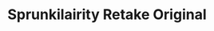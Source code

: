 ---
slug: sprunkilairity-retake-original
title: Sprunkilairity Retake Original
description: "Sprunkilairity Retake Original is an exciting online game. Play for free directly in your browser!"
icon: /images/popular_mods/Sprunkilairity Retake Original.png
url: https://wowtbc.net/sprunkin/sprunkilairity-retake-original/index.html
previewImage: /images/popular_mods/Sprunkilairity Retake Original.png
type: popular mods

# SEO配置
seo:
  title: "Sprunkilairity Retake Original - Play Free Online Game | Fun Browser Games"
  description: "Sprunkilairity Retake Original - Play this fun online game for free in your browser. No download required!"
  ogImage: "/images/popular_mods/Sprunkilairity Retake Original.png"
  keywords: "sprunkilairity-retake-original, online game, browser game, free game, popular mods game, play online"

videoUrls:
  - https://www.youtube.com/embed/example1
  - https://www.youtube.com/embed/example2

whyPlay:
  title: "Why Play Sprunkilairity Retake Original?"
  items:
    - "Immersive Gameplay: Sprunkilairity Retake Original offers an engaging and immersive gaming experience that will keep you entertained for hours"
    - "Challenging Levels: Test your skills with increasingly difficult challenges and obstacles"
    - "Beautiful Graphics: Enjoy stunning visuals and smooth animations that bring the game world to life"
    - "Regular Updates: New content and features are added regularly to keep the game fresh and exciting"
    - "Free to Play: Experience all the fun without spending a penny"
    - "Community Features: Connect with other players, share strategies, and compete for high scores"
    - "Cross-Platform: Play on any device with a web browser, no downloads required"

features:
  title: "Key Features of Sprunkilairity Retake Original"
  image: "/images/popular_mods/Sprunkilairity Retake Original.png"
  items:
    - "Intuitive Controls: Easy to learn controls make Sprunkilairity Retake Original accessible for players of all skill levels"
    - "Multiple Game Modes: Enjoy various gameplay options that provide different challenges and experiences"
    - "Character Customization: Personalize your gaming experience with unique characters and items"
    - "Achievement System: Complete special tasks to earn rewards and recognition"
    - "Leaderboards: Compete with players worldwide and see who can achieve the highest scores"

characteristics:
  title: "Game Characteristics"
  image: "/images/popular_mods/Sprunkilairity Retake Original.png"
  items:
    - "Genre: Popular mods game with elements of strategy and skill"
    - "Difficulty: Suitable for both casual gamers and those seeking a challenge"
    - "Play Time: Quick sessions or extended gameplay, depending on your preference"
    - "Art Style: Vibrant and engaging visuals that enhance the gaming experience"
    - "Sound Design: Immersive audio that complements the gameplay perfectly"

info: "Sprunkilairity Retake Original is an exciting online game that offers players a unique and engaging gaming experience. With its intuitive controls, stunning visuals, and challenging gameplay, Sprunkilairity Retake Original provides hours of entertainment for players of all ages and skill levels. Whether you're looking for a quick gaming session during a break or an extended play session, Sprunkilairity Retake Original delivers an immersive experience that will keep you coming back for more. The game features multiple levels of increasing difficulty, ensuring that players are constantly challenged as they progress. With regular updates adding new content and features, Sprunkilairity Retake Original remains fresh and exciting, providing endless entertainment options for its growing community of players."

howToPlayIntro: "Welcome to Sprunkilairity Retake Original! This guide will walk you through the basics and help you master the game. Whether you're a beginner or looking to improve your skills, these tips and instructions will enhance your gaming experience."

howToPlaySteps:
  - title: "Getting Started"
    description: "Begin your Sprunkilairity Retake Original adventure by familiarizing yourself with the controls. Use your keyboard or mouse to navigate through the game interface. The tutorial will guide you through the basic mechanics and help you understand the objectives."
  - title: "Understanding the Objectives"
    description: "In Sprunkilairity Retake Original, your main goal is to progress through levels by completing specific objectives. Each level presents unique challenges that require different strategies and approaches."
  - title: "Mastering the Controls"
    description: "Practice using the controls to improve your precision and reaction time. Sprunkilairity Retake Original requires quick reflexes and strategic thinking to overcome obstacles and defeat opponents."
  - title: "Utilizing Power-ups"
    description: "Collect power-ups throughout the game to enhance your abilities and overcome difficult challenges. Each power-up offers unique advantages that can be crucial for success."
  - title: "Developing Strategies"
    description: "As you progress in Sprunkilairity Retake Original, develop effective strategies for different scenarios. Analyze patterns, anticipate challenges, and adapt your approach to maximize your performance."

faq:
  title: "Frequently Asked Questions about Sprunkilairity Retake Original"
  items:
    - question: "Is Sprunkilairity Retake Original free to play?"
      answer: "Yes, Sprunkilairity Retake Original is completely free to play directly in your web browser. No downloads or purchases are required to enjoy the full game experience."
    - question: "Can I play Sprunkilairity Retake Original on mobile devices?"
      answer: "Yes, Sprunkilairity Retake Original is optimized for both desktop and mobile play. You can enjoy the game on any device with a web browser and internet connection."
    - question: "Are there any in-game purchases?"
      answer: "While Sprunkilairity Retake Original is free to play, there may be optional in-game purchases available for cosmetic items or additional features that don't affect core gameplay."
    - question: "How often is Sprunkilairity Retake Original updated?"
      answer: "The developers regularly update Sprunkilairity Retake Original with new content, features, and improvements based on player feedback and game performance."
    - question: "Can I play Sprunkilairity Retake Original offline?"
      answer: "Currently, Sprunkilairity Retake Original requires an internet connection to play as it's a browser-based online game."
    - question: "Is Sprunkilairity Retake Original suitable for children?"
      answer: "Yes, Sprunkilairity Retake Original is designed to be family-friendly and suitable for players of all ages."
    - question: "How do I report bugs or issues?"
      answer: "If you encounter any problems while playing Sprunkilairity Retake Original, you can report them through the game's support page or contact the developers directly through their website."
    - question: "Still Have Questions?"
      answer: "If you have additional questions about Sprunkilairity Retake Original that aren't covered in this FAQ, please visit our support center or contact our customer service team for assistance."
---